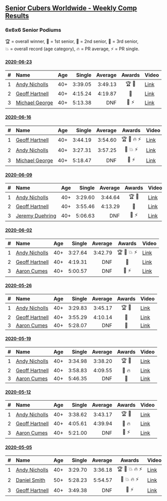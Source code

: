 <style>table {white-space: nowrap;}</style>

## [Senior Cubers Worldwide - Weekly Comp Results](/scw-comp/results/)
### 6x6x6 Senior Podiums
<span style="white-space: nowrap;">🏆 = overall winner</span>, <span style="white-space: nowrap;">🥇 = 1st senior</span>, <span style="white-space: nowrap;">🥈 = 2nd senior</span>, <span style="white-space: nowrap;">🥉 = 3rd senior</span>, <span style="white-space: nowrap;">💥 = overall record (age category)</span>, <span style="white-space: nowrap;">🔥 = PR average</span>, <span style="white-space: nowrap;">⚡ = PR single</span>.

#### [2020-06-23](2020-06-23.md)

| # | Name | Age | Single | Average | Awards | Video |
| :--: | :-- | :--: | --: | --: | :--: | :-- |
| 1 | [Andy Nicholls](../../persons/andy_nicholls/666.md) | 40+ | 3:39.05 | 3:49.13 | 🏆 🥇 | [Link](https://www.facebook.com/events/268636114456043/permalink/279551773364477/) |
| 2 | [Geoff Hartnell](../../persons/geoff_hartnell/666.md) | 40+ | 4:15.24 | 4:19.87 | 🥈 | [Link](https://www.facebook.com/events/268636114456043/permalink/270223450963976/) |
| 3 | [Michael George](../../persons/michael_george/666.md) | 40+ | 5:13.38 | DNF | 🥉 ⚡ | [Link](https://www.facebook.com/events/268636114456043/permalink/281297979856523/) |

#### [2020-06-16](2020-06-16.md)

| # | Name | Age | Single | Average | Awards | Video |
| :--: | :-- | :--: | --: | --: | :--: | :-- |
| 1 | [Geoff Hartnell](../../persons/geoff_hartnell/666.md) | 40+ | 3:44.19 | 3:54.60 | 🏆 🥇 🔥 ⚡ | [Link](https://www.facebook.com/events/256188575607890/permalink/257143898845691/) |
| 2 | [Andy Nicholls](../../persons/andy_nicholls/666.md) | 40+ | 3:27.31 | 3:57.25 | 🥈 💥 ⚡ | [Link](https://www.facebook.com/events/256188575607890/permalink/258506008709480/) |
| 3 | [Michael George](../../persons/michael_george/666.md) | 40+ | 5:18.47 | DNF | 🥉 ⚡ | [Link](https://www.facebook.com/events/256188575607890/permalink/257847418775339/) |

#### [2020-06-09](2020-06-09.md)

| # | Name | Age | Single | Average | Awards | Video |
| :--: | :-- | :--: | --: | --: | :--: | :-- |
| 1 | [Andy Nicholls](../../persons/andy_nicholls/666.md) | 40+ | 3:29.60 | 3:44.64 | 🏆 🥇 | [Link](https://www.facebook.com/events/1130228284009045/permalink/1131120660586474/) |
| 2 | [Geoff Hartnell](../../persons/geoff_hartnell/666.md) | 40+ | 3:55.46 | 4:13.29 | 🥈 | [Link](https://www.facebook.com/events/1130228284009045/permalink/1131765967188610/) |
| 3 | [Jeremy Duehring](../../persons/jeremy_duehring/666.md) | 40+ | 5:06.63 | DNF | 🥉 ⚡ | [Link](https://www.facebook.com/jeremy.duehring/videos/10160093205957846/) |

#### [2020-06-02](2020-06-02.md)

| # | Name | Age | Single | Average | Awards | Video |
| :--: | :-- | :--: | --: | --: | :--: | :-- |
| 1 | [Andy Nicholls](../../persons/andy_nicholls/666.md) | 40+ | 3:27.64 | 3:42.79 | 🏆 🥇 💥 ⚡ | [Link](https://www.facebook.com/events/573401076937046/permalink/573727163571104/) |
| 2 | [Geoff Hartnell](../../persons/geoff_hartnell/666.md) | 40+ | 4:19.31 | DNF | 🥈 | [Link](https://www.facebook.com/events/573401076937046/permalink/574319000178587/) |
| 3 | [Aaron Cumes](../../persons/aaron_cumes/666.md) | 40+ | 5:00.57 | DNF | 🥉 ⚡ | [Link](https://www.facebook.com/events/573401076937046/permalink/574489523494868/) |

#### [2020-05-26](2020-05-26.md)

| # | Name | Age | Single | Average | Awards | Video |
| :--: | :-- | :--: | --: | --: | :--: | :-- |
| 1 | [Andy Nicholls](../../persons/andy_nicholls/666.md) | 40+ | 3:29.83 | 3:45.17 | 🏆 🥇 | [Link](https://www.facebook.com/events/637852836799991/permalink/639257566659518/) |
| 2 | [Geoff Hartnell](../../persons/geoff_hartnell/666.md) | 40+ | 3:55.29 | 4:10.14 | 🥈 | [Link](https://www.facebook.com/events/637852836799991/permalink/638518373400104/) |
| 3 | [Aaron Cumes](../../persons/aaron_cumes/666.md) | 40+ | 5:28.07 | DNF | 🥉 | [Link](https://www.facebook.com/events/637852836799991/permalink/638408876744387/) |

#### [2020-05-19](2020-05-19.md)

| # | Name | Age | Single | Average | Awards | Video |
| :--: | :-- | :--: | --: | --: | :--: | :-- |
| 1 | [Andy Nicholls](../../persons/andy_nicholls/666.md) | 40+ | 3:34.98 | 3:38.20 | 🏆 🥇 | [Link](https://www.facebook.com/events/201300894172579/permalink/202112780758057/) |
| 2 | [Geoff Hartnell](../../persons/geoff_hartnell/666.md) | 40+ | 3:58.83 | 4:09.55 | 🥈 🔥 | [Link](https://www.facebook.com/events/201300894172579/permalink/202036944098974/) |
| 3 | [Aaron Cumes](../../persons/aaron_cumes/666.md) | 40+ | 5:46.35 | DNF | 🥉 | [Link](https://www.facebook.com/events/201300894172579/permalink/201830760786259/) |

#### [2020-05-12](2020-05-12.md)

| # | Name | Age | Single | Average | Awards | Video |
| :--: | :-- | :--: | --: | --: | :--: | :-- |
| 1 | [Andy Nicholls](../../persons/andy_nicholls/666.md) | 40+ | 3:38.62 | 3:43.17 | 🏆 🥇 | [Link](https://www.facebook.com/events/276138643524223/permalink/276777570126997/) |
| 2 | [Geoff Hartnell](../../persons/geoff_hartnell/666.md) | 40+ | 4:05.61 | 4:39.94 | 🥈 🔥 | [Link](https://www.facebook.com/events/276138643524223/permalink/276877166783704/) |
| 3 | [Aaron Cumes](../../persons/aaron_cumes/666.md) | 40+ | 5:21.00 | DNF | 🥉 ⚡ | [Link](https://www.facebook.com/events/276138643524223/permalink/276787300126024/) |

#### [2020-05-05](2020-05-05.md)

| # | Name | Age | Single | Average | Awards | Video |
| :--: | :-- | :--: | --: | --: | :--: | :-- |
| 1 | [Andy Nicholls](../../persons/andy_nicholls/666.md) | 40+ | 3:29.70 | 3:36.18 | 🏆 🥇 💥 🔥 ⚡ | [Link](https://www.facebook.com/events/557526585195168/permalink/558595331754960/) |
| 2 | [Daniel Smith](../../persons/daniel_smith/666.md) | 50+ | 5:28.23 | 5:54.57 | 🥈 💥 🔥 ⚡ | [Link](https://www.facebook.com/events/557526585195168/permalink/562187611395732/) |
| 3 | [Geoff Hartnell](../../persons/geoff_hartnell/666.md) | 40+ | 3:49.38 | DNF | 🥉 ⚡ | [Link](https://www.facebook.com/events/557526585195168/permalink/558261701788323/) |


<!-- Global site tag (gtag.js) - Google Analytics -->
<script async src="https://www.googletagmanager.com/gtag/js?id=UA-86348435-3"></script>
<script>window.dataLayer = window.dataLayer || []; function gtag() {dataLayer.push(arguments);} gtag('js', new Date()); gtag('config', 'UA-86348435-3');</script>
